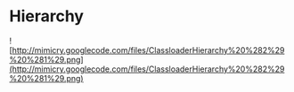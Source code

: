 # Hierarchy #


![http://mimicry.googlecode.com/files/ClassloaderHierarchy%20%282%29%20%281%29.png](http://mimicry.googlecode.com/files/ClassloaderHierarchy%20%282%29%20%281%29.png)